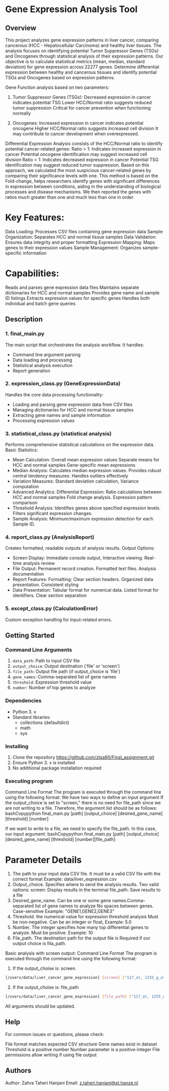 # Gene Expression Analysis Tool

## Overview
This project analyzes gene expression patterns in liver cancer, comparing cancerous (HCC - Hepatocellular Carcinoma) and healthy liver tissues.
The analysis focuses on identifying potential Tumor Suppressor Genes (TSGs) and Oncogenes through statistical analysis of their expression patterns.
Our objective is to calculate statistical metrics (mean, median, standard deviation) for gene expression across 22277 genes.
Determine differential expression between healthy and cancerous tissues and identify potential TSGs and Oncogenes based on expression patterns.

Gene Function analysis based on two parameters: 
1. Tumor Suppressor Genes (TSGs): Decreased expression in cancer indicates potential TSG Lower HCC/Normal ratio suggests reduced tumor suppression
Critical for cancer prevention when functioning normally

2. Oncogenes: Increased expression in cancer indicates potential oncogene Higher HCC/Normal ratio suggests increased cell division
It may contribute to cancer development when overexpressed.

Differential Expression Analysis consists of the HCC/Normal ratio to identify potential cancer-related genes:
Ratio > 1: Indicates increased expression in cancer Potential oncogene identification may suggest increased cell division
Ratio < 1: Indicates decreased expression in cancer Potential TSG identification may suggest reduced tumor suppression.
Based on this approach, we calculated the most suspicious cancer-related genes by comparing their significance levels with one.
This method is based on the Fold-change, helps researchers identify genes with significant differences in expression between conditions, aiding in the understanding of biological processes and disease mechanisms.
We then reported the genes with ratios much greater than one and much less than one in order.

# Key Features:

Data Loading: Processes CSV files containing gene expression data
Sample Organization: Separates HCC and normal tissue samples
Data Validation: Ensures data integrity and proper formatting
Expression Mapping: Maps genes to their expression values
Sample Management: Organizes sample-specific information

# Capabilities:

Reads and parses gene expression data files
Maintains separate dictionaries for HCC and normal samples
Provides gene name and sample ID listings
Extracts expression values for specific genes
Handles both individual and batch gene queries

## Description

### 1. final_main.py
The main script that orchestrates the analysis workflow. It handles:
- Command line argument parsing
- Data loading and processing 
- Statistical analysis execution
- Report generation

### 2. expression_class.py (GeneExpressionData)
Handles the core data processing functionality:
- Loading and parsing gene expression data from CSV files
- Managing dictionaries for HCC and normal tissue samples
- Extracting gene names and sample information
- Processing expression values

### 3. statistical_class.py (statistical analysis) 
Performs comprehensive statistical calculations on the expression data.
Basic Statistics:
-  Mean Calculation: Overall mean expression values Separate means for HCC and normal samples Gene-specific mean expressions
- Median Analysis: Calculates median expression values. Provides robust central tendency measures. Handles outliers effectively
- Variation Measures: Standard deviation calculation, Variance computation
- Advanced Analytics: Differential Expression: Ratio calculations between HCC and normal samples
Fold change analysis. Expression pattern comparison
- Threshold Analysis: Identifies genes above specified expression levels. Filters significant expression changes. 
- Sample Analysis: Minimum/maximum expression detection for each Sample ID.

### 4. report_class.py (AnalysisReport)
Creates formatted, readable outputs of analysis results. Output Options:
- Screen Display: Immediate console output, Interactive viewing. Real-time analysis review
- File Output: Permanent record creation. Formatted text files. Analysis documentation
- Report Features: Formatting: Clear section headers. Organized data presentation. Consistent styling
- Data Presentation: Tabular format for numerical data. Listed format for identifiers. Clear section separation

### 5. except_class.py (CalculationError)
Custom exception handling for Input-related errors.

## Getting Started
### Command Line Arguments
1. `data_path`: Path to input CSV file
2. `output_choice`: Output destination ('file' or 'screen')  
3. `file_path`: Output file path (if output_choice is 'file')
4. `gene_names`: Comma-separated list of gene names
5. `threshold`: Expression threshold value
6. `number`: Number of top genes to analyze

### Dependencies
- Python 3. x
- Standard libraries:
  - collections (defaultdict)
  - math 
  - sys

### Installing
1. Clone the repository
   https://github.com/ztsa90/Final_assignment.git
2. Ensure Python 3. x is installed
3. No additional package installation required

### Executing program
Command Line Format
The program is executed through the command line using the following format:
We have two ways to define an input argument
If the output_choice is set to "screen," there is no need for file_path since we are not writing to a file. Therefore, the argument list should be as follows:
bashCopypython final_main.py [path] [output_choice] [desired_gene_name] [threshold] [number]

If we want to write to a file, we need to specify the file_path. In this case, our input argument:
bashCopypython final_main.py [path] [output_choice] [desired_gene_name] [threshold] [number][file_path]

# Parameter Details
1. The path to your input data CSV file. It must be a valid CSV file with the correct format
   Example: data/liver_expression.csv
2. Output_choice. Specifies where to send the analysis results. Two valid options:
   screen: Display results in the terminal
   file_path: Save results to a file
3. Desired_gene_name. Can be one or some gene names.Comma-separated list of gene names to analyze
   No spaces between genes. Case-sensitive
   Example: "GENE1,GENE2,GENE3"
4. Threshold. the numerical value for expression threshold analysis
   Must be non-negative. Can be an integer or float, Example: 5.0
5. Number. The integer specifies how many top differential genes to analyze. Must be positive. Example: 10
6. File_path. The destination path for the output file is Required if our output choice is fila_path. 

Basic analysis with screen output:
Command Line Format
The program is executed through the command line using the following format:

1. If the output_choise is: screen.
```bash
[/users/data/liver_cancer_gene_expression] [screen] ["117_at, 1255_g_at, 1294_at"] [14] [4]
```
2. If the output_choise is: file_path
```bash
[/users/data/liver_cancer_gene_expression] [file_path] ["117_at, 1255_g_at, 1294_at"] [14] [4] [/users/data/output.txt]
```
All arguments should be updated.

## Help

For common issues or questions, please check:

File format matches expected CSV structure
Gene names exist in dataset
Threshold is a positive number
Number parameter is a positive integer
File permissions allow writing if using file output

## Authors

Author: Zahra Taheri Hanjani
Email: z.taheri.hanjani@st.hanze.nl
